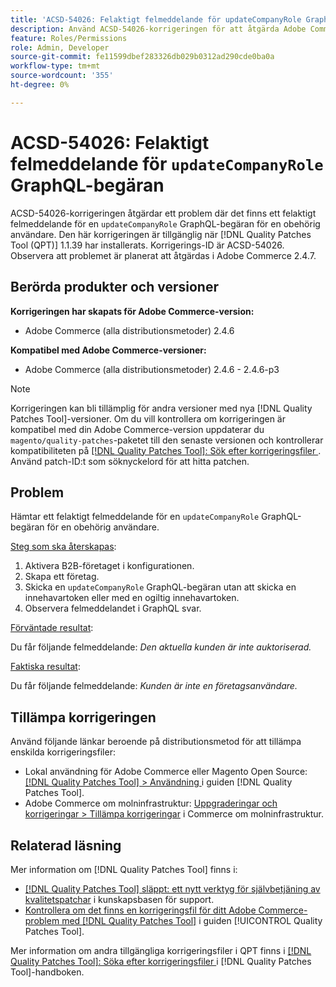 ```yaml
---
title: 'ACSD-54026: Felaktigt felmeddelande för updateCompanyRole GraphQL-begäran'
description: Använd ACSD-54026-korrigeringen för att åtgärda Adobe Commerce-problemet där det finns ett felaktigt felmeddelande för en updateCompanyRole GraphQL-begäran för en obehörig användare.
feature: Roles/Permissions
role: Admin, Developer
source-git-commit: fe11599dbef283326db029b0312ad290cde0ba0a
workflow-type: tm+mt
source-wordcount: '355'
ht-degree: 0%

---
```


# ACSD-54026: Felaktigt felmeddelande för `updateCompanyRole` GraphQL-begäran

ACSD-54026-korrigeringen åtgärdar ett problem där det finns ett felaktigt felmeddelande för en `updateCompanyRole` GraphQL-begäran för en obehörig användare. Den här korrigeringen är tillgänglig när [!DNL Quality Patches Tool (QPT)] 1.1.39 har installerats. Korrigerings-ID är ACSD-54026. Observera att problemet är planerat att åtgärdas i Adobe Commerce 2.4.7.

## Berörda produkter och versioner

**Korrigeringen har skapats för Adobe Commerce-version:**

* Adobe Commerce (alla distributionsmetoder) 2.4.6

**Kompatibel med Adobe Commerce-versioner:**

* Adobe Commerce (alla distributionsmetoder) 2.4.6 - 2.4.6-p3

>[!NOTE]
>
>Korrigeringen kan bli tillämplig för andra versioner med nya [!DNL Quality Patches Tool]-versioner. Om du vill kontrollera om korrigeringen är kompatibel med din Adobe Commerce-version uppdaterar du `magento/quality-patches`-paketet till den senaste versionen och kontrollerar kompatibiliteten på [[!DNL Quality Patches Tool]: Sök efter korrigeringsfiler ](https://experienceleague.adobe.com/tools/commerce-quality-patches/index.html). Använd patch-ID:t som söknyckelord för att hitta patchen.

## Problem

Hämtar ett felaktigt felmeddelande för en `updateCompanyRole` GraphQL-begäran för en obehörig användare.

<u>Steg som ska återskapas</u>:

1. Aktivera B2B-företaget i konfigurationen.
1. Skapa ett företag.
1. Skicka en `updateCompanyRole` GraphQL-begäran utan att skicka en innehavartoken eller med en ogiltig innehavartoken.
1. Observera felmeddelandet i GraphQL svar.

<u>Förväntade resultat</u>:

Du får följande felmeddelande: *Den aktuella kunden är inte auktoriserad.*

<u>Faktiska resultat</u>:

Du får följande felmeddelande: *Kunden är inte en företagsanvändare.*

## Tillämpa korrigeringen

Använd följande länkar beroende på distributionsmetod för att tillämpa enskilda korrigeringsfiler:

* Lokal användning för Adobe Commerce eller Magento Open Source: [[!DNL Quality Patches Tool] > Användning ](/help/tools/quality-patches-tool/usage.md) i guiden [!DNL Quality Patches Tool].
* Adobe Commerce om molninfrastruktur: [Uppgraderingar och korrigeringar > Tillämpa korrigeringar](https://experienceleague.adobe.com/docs/commerce-cloud-service/user-guide/develop/upgrade/apply-patches.html) i Commerce om molninfrastruktur.

## Relaterad läsning

Mer information om [!DNL Quality Patches Tool] finns i:

* [[!DNL Quality Patches Tool] släppt: ett nytt verktyg för självbetjäning av kvalitetspatchar](https://experienceleague.adobe.com/en/docs/commerce-knowledge-base/kb/announcements/commerce-announcements/magento-quality-patches-released-new-tool-to-self-serve-quality-patches) i kunskapsbasen för support.
* [Kontrollera om det finns en korrigeringsfil för ditt Adobe Commerce-problem med  [!DNL Quality Patches Tool]](/help/tools/quality-patches-tool/patches-available-in-qpt/check-patch-for-magento-issue-with-magento-quality-patches.md) i guiden [!UICONTROL Quality Patches Tool].


Mer information om andra tillgängliga korrigeringsfiler i QPT finns i [[!DNL Quality Patches Tool]: Söka efter korrigeringsfiler ](https://experienceleague.adobe.com/tools/commerce-quality-patches/index.html) i [!DNL Quality Patches Tool]-handboken.
